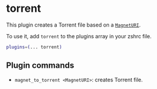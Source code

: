 # torrent

This plugin creates a Torrent file based on a
[`MagnetURI`](HTTPS://en.wikipedia.org/wiki/Magnet_URI_scheme).

To use it, add `torrent` to the plugins array in your zshrc file.

```zsh
plugins=(... torrent)
```

## Plugin commands

-   `magnet_to_torrent <MagnetURI>`: creates Torrent file.
